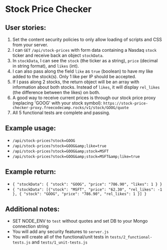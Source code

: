 # Stock Price Checker

## User stories:

1. Set the content security policies to only allow loading of scripts and CSS from your server.
1. I can `GET` `/api/stock-prices` with form data containing a Nasdaq `stock` ticker and receive back an object `stockData`.
1. In `stockData`, I can see the `stock` (the ticker as a string), `price` (decimal in string format), and `likes` (int).
1. I can also pass along the field `like` as `true` (boolean) to have my like added to the stock(s). Only 1 like per IP should be accepted.
1. If I pass along 2 stocks, the return object will be an array with information about both stocks. Instead of `likes`, it will display `rel_likes` (the difference between the likes) on both.
1. A good way to receive current prices is through our stock price proxy (replacing 'GOOG' with your stock symbol): `https://stock-price-checker-proxy.freecodecamp.rocks/v1/stock/GOOG/quote`
1. All 5 functional tests are complete and passing.

## Example usage:

- `/api/stock-prices?stock=GOOG`
- `/api/stock-prices?stock=GOOG&amp;like=true`
- `/api/stock-prices?stock=GOOG&amp;stock=MSFT`
- `/api/stock-prices?stock=GOOG&amp;stock=MSFT&amp;like=true`

## Example return:

- `{ "stockData": { "stock": "GOOG", "price": "786.90", "likes": 1 } }`
- `{ "stockData": [{"stock": "MSFT", "price": "62.30", "rel_likes": -1 }, { "stock": "GOOG", "price": "786.90", "rel_likes": 1 }] }`

## Additional notes:

- SET NODE_ENV to `test` without quotes and set DB to your Mongo connection string
- You will add any security features to `server.js`
- You will create all of the functional/unit tests in `tests/2_functional-tests.js` and `tests/1_unit-tests.js`

